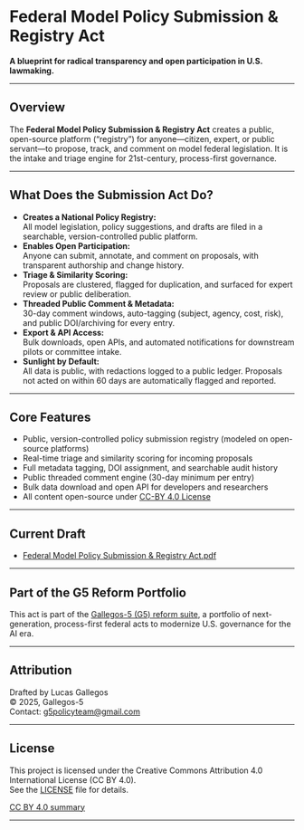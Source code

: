 # Federal Model Policy Submission & Registry Act

**A blueprint for radical transparency and open participation in U.S. lawmaking.**

---

## Overview

The **Federal Model Policy Submission & Registry Act** creates a public, open-source platform (“registry”) for anyone—citizen, expert, or public servant—to propose, track, and comment on model federal legislation. It is the intake and triage engine for 21st-century, process-first governance.

---

## What Does the Submission Act Do?

- **Creates a National Policy Registry:**  
  All model legislation, policy suggestions, and drafts are filed in a searchable, version-controlled public platform.
- **Enables Open Participation:**  
  Anyone can submit, annotate, and comment on proposals, with transparent authorship and change history.
- **Triage & Similarity Scoring:**  
  Proposals are clustered, flagged for duplication, and surfaced for expert review or public deliberation.
- **Threaded Public Comment & Metadata:**  
  30-day comment windows, auto-tagging (subject, agency, cost, risk), and public DOI/archiving for every entry.
- **Export & API Access:**  
  Bulk downloads, open APIs, and automated notifications for downstream pilots or committee intake.
- **Sunlight by Default:**  
  All data is public, with redactions logged to a public ledger. Proposals not acted on within 60 days are automatically flagged and reported.

---

## Core Features

- Public, version-controlled policy submission registry (modeled on open-source platforms)
- Real-time triage and similarity scoring for incoming proposals
- Full metadata tagging, DOI assignment, and searchable audit history
- Public threaded comment engine (30-day minimum per entry)
- Bulk data download and open API for developers and researchers
- All content open-source under [CC-BY 4.0 License](./LICENSE)

---

## Current Draft

- [Federal Model Policy Submission & Registry Act.pdf](./Federal%20Model%20Policy%20Submission%20%26%20Registry%20Act%20of%202025.pdf)

---

## Part of the G5 Reform Portfolio

This act is part of the [Gallegos-5 (G5) reform suite](https://github.com/Gallegos-5), a portfolio of next-generation, process-first federal acts to modernize U.S. governance for the AI era.

---

## Attribution

Drafted by Lucas Gallegos  
© 2025, Gallegos-5  
Contact: g5policyteam@gmail.com

---

## License

This project is licensed under the Creative Commons Attribution 4.0 International License (CC BY 4.0).  
See the [LICENSE](./LICENSE) file for details.

[CC BY 4.0 summary](https://creativecommons.org/licenses/by/4.0/)

---

